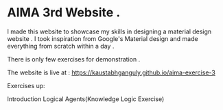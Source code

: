 # AIMA 3rd Website .

I made this website to showcase my skills in designing a material design website .
I took inspiration from Google's Material design and made everything from scratch within a day . 

There is only few exercises for demonstration .

The website is live at : https://kaustabhganguly.github.io/aima-exercise-3

Exercises up:

Introduction
Logical Agents(Knowledge Logic Exercise)
